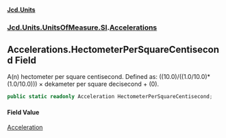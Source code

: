 #### [Jcd.Units](index.md 'index')
### [Jcd.Units.UnitsOfMeasure.SI](Jcd.Units.UnitsOfMeasure.SI.md 'Jcd.Units.UnitsOfMeasure.SI').[Accelerations](Accelerations.md 'Jcd.Units.UnitsOfMeasure.SI.Accelerations')

## Accelerations.HectometerPerSquareCentisecond Field

A(n) hectometer per square centisecond. Defined as: ((10.0)/((1.0/10.0)*(1.0/10.0))) × dekameter per square decisecond + (0).

```csharp
public static readonly Acceleration HectometerPerSquareCentisecond;
```

#### Field Value
[Acceleration](Acceleration.md 'Jcd.Units.UnitTypes.Acceleration')